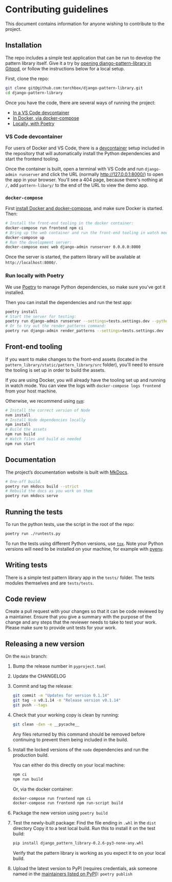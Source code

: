 # Contributing guidelines

This document contains information for anyone wishing to contribute to the project.

## Installation

The repo includes a simple test application that can be run to develop the pattern library itself. Give it a try by [opening django-pattern-library in Gitpod](https://gitpod.io/#https://github.com/torchbox/django-pattern-library), or follow the instructions below for a local setup.

First, clone the repo:

```sh
git clone git@github.com:torchbox/django-pattern-library.git
cd django-pattern-library
```

Once you have the code, there are several ways of running the project:

- [In a VS Code devcontainer](#vs-code-devcontainer)
- [In Docker, via docker-compose](#docker-compose)
- [Locally, with Poetry](#run-locally-with-poetry)

### VS Code devcontainer

For users of Docker and VS Code, there is a [devcontainer](https://code.visualstudio.com/docs/remote/containers) setup included in the repository
that will automatically install the Python dependencies and start the frontend tooling.

Once the container is built, open a terminal with VS Code and run `django-admin runserver` and click the URL (normally http://127.0.0.1:8000/) to open the app in your browser. You'll see a 404 page, because there's nothing at `/`, add `pattern-libary/` to the end of the URL to view the demo app.

### `docker-compose`

First [install Docker and docker-compose](https://docs.docker.com/compose/install/), and make sure Docker is started. Then:

```sh
# Install the front-end tooling in the docker container:
docker-compose run frontend npm ci
# Bring up the web container and run the front-end tooling in watch mode:
docker-compose up
# Run the development server:
docker-compose exec web django-admin runserver 0.0.0.0:8000
```

Once the server is started, the pattern library will be available at `http://localhost:8000/`.

### Run locally with Poetry

We use [Poetry](https://python-poetry.org/docs/) to manage Python dependencies, so make sure you've got it installed.

Then you can install the dependencies and run the test app:

```sh
poetry install
# Start the server for testing:
poetry run django-admin runserver --settings=tests.settings.dev --pythonpath=.
# Or to try out the render_patterns command:
poetry run django-admin render_patterns --settings=tests.settings.dev --pythonpath=. --dry-run --verbosity 2
```

## Front-end tooling

If you want to make changes to the front-end assets (located in the `pattern_library/static/pattern_library/src` folder), you'll need to ensure the tooling is set up in order to build the assets.

If you are using Docker, you will already have the tooling set up and running in watch mode. You can view the logs with `docker-compose logs frontend` from your host machine.

Otherwise, we recommend using [`nvm`](https://github.com/nvm-sh/nvm):

```sh
# Install the correct version of Node
nvm install
# Install Node dependencies locally
npm install
# Build the assets
npm run build
# Watch files and build as needed
npm run start
```

## Documentation

The project’s documentation website is built with [MkDocs](https://www.mkdocs.org/).

```sh
# One-off build.
poetry run mkdocs build --strict
# Rebuild the docs as you work on them
poetry run mkdocs serve
```

## Running the tests

To run the python tests, use the script in the root of the repo:

```sh
poetry run ./runtests.py
```

To run the tests using different Python versions, use [`tox`](https://tox.readthedocs.io/). Note your Python versions will need to be installed on your machine, for example with [pyenv](https://github.com/pyenv/pyenv).

## Writing tests

There is a simple test pattern library app in the `tests/` folder. The tests modules themselves and are `tests/tests`.

## Code review

Create a pull request with your changes so that it can be code reviewed by a maintainer. Ensure that you give a summary with the purpose of the change and any steps that the reviewer needs to take to test your work. Please make sure to provide unit tests for your work.

## Releasing a new version

On the `main` branch:

1. Bump the release number in `pyproject.toml`
2. Update the CHANGELOG
3. Commit and tag the release:
   ```sh
   git commit -m "Updates for version 0.1.14"
   git tag -a v0.1.14 -m "Release version v0.1.14"
   git push --tags
   ```
4. Check that your working copy is clean by running:
   ```sh
   git clean -dxn -e __pycache__
   ```
   Any files returned by this command should be removed before continuing to prevent them being included in the build.
5. Install the locked versions of the `node` dependencies and run the production build.

   You can either do this directly on your local machine:

   ```sh
   npm ci
   npm run build
   ```

   Or, via the docker container:

   ```sh
   docker-compose run frontend npm ci
   docker-compose run frontend npm run-script build
   ```

6. Package the new version using `poetry build`

7. Test the newly-built package:
   Find the file ending in `.whl` in the `dist` directory
   Copy it to a test local build.
   Run this to install it on the test build:

   ```sh
   pip install django_pattern_library-0.2.6-py3-none-any.whl
   ```

   Verify that the pattern library is working as you expect it to on your local build.

8. Upload the latest version to PyPI (requires credentials, ask someone named in the [maintainers listed on PyPI](https://pypi.org/project/django-pattern-library/)): `poetry publish`
